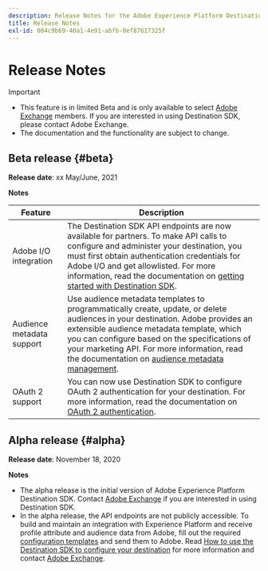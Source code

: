 ```yaml
---
description: Release Notes for the Adobe Experience Platform Destination SDK
title: Release Notes
exl-id: 084c9b69-40a1-4e91-abfb-0ef87617325f
---
```

# Release Notes

>[!IMPORTANT]
>
>* This feature is in limited Beta and is only available to select [Adobe Exchange](https://partners.adobe.com/exchangeprogram/creativecloud.html) members. If you are interested in using Destination SDK, please contact Adobe Exchange. 
>* The documentation and the functionality are subject to change.

## Beta release {#beta}

**Release date**: xx May/June, 2021

**Notes**

| Feature | Description |
| ------- | ----------- |
| Adobe I/O integration | The Destination SDK API endpoints are now available for partners. To make API calls to configure and administer your destination, you must first obtain authentication credentials for Adobe I/O and get allowlisted. For more information, read the documentation on [getting started with Destination SDK](/help/getting-started.md). |
| Audience metadata support | Use audience metadata templates to programmatically create, update, or delete audiences in your destination. Adobe provides an extensible audience metadata template, which you can configure based on the specifications of your marketing API. For more information, read the documentation on [audience metadata management](/help/audience-metadata-management.md). |
| OAuth 2 support | You can now use Destination SDK to configure OAuth 2 authentication for your destination. For more information, read the documentation on [OAuth 2 authentication](/help/oauth2-authentication.md). |

## Alpha release {#alpha}

**Release date**: November 18, 2020

**Notes**

* The alpha release is the initial version of Adobe Experience Platform Destination SDK. Contact [Adobe Exchange](https://partners.adobe.com/exchangeprogram/creativecloud.html) if you are interested in using Destination SDK.
* In the alpha release, the API endpoints are not publicly accessible. To build and maintain an integration with Experience Platform and receive profile attribute and audience data from Adobe, fill out the required [configuration templates](/help/configuration-options.md) and send them to Adobe. Read [How to use the Destination SDK to configure your destination](/help/configure-destination-instructions.md) for more information and contact [Adobe Exchange](https://partners.adobe.com/exchangeprogram/creativecloud.html).
